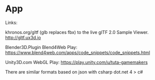 # App
Links:

khronos.org/gltf (glb replaces fbx) to the live glTF 2.0 Sample Viewer. http://gltf.ux3d.io

Blender3D.Plugin Blend4Web Play: https://www.blend4web.com/apps/code_snippets/code_snippets.html

Unity3D.com WebGL Play: https://play.unity.com/u/tuta-gamemakers

There are similar formats based on json with csharp dot.net 4 > c#
